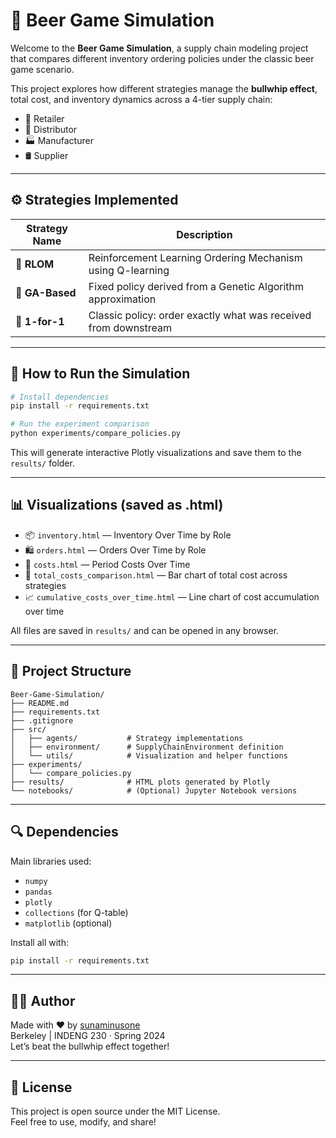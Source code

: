 # 🍺 Beer Game Simulation

Welcome to the **Beer Game Simulation**, a supply chain modeling project that compares different inventory ordering policies under the classic beer game scenario.

This project explores how different strategies manage the **bullwhip effect**, total cost, and inventory dynamics across a 4-tier supply chain:

- 🛒 Retailer  
- 🏪 Distributor  
- 🏭 Manufacturer  
- 🛢️ Supplier

---

## ⚙️ Strategies Implemented

| Strategy Name      | Description                                                                 |
|--------------------|-----------------------------------------------------------------------------|
| 🤖 **RLOM**         | Reinforcement Learning Ordering Mechanism using Q-learning                 |
| 🧬 **GA-Based**     | Fixed policy derived from a Genetic Algorithm approximation                |
| 🔁 **1-for-1**      | Classic policy: order exactly what was received from downstream            |

---

## 🧪 How to Run the Simulation

```bash
# Install dependencies
pip install -r requirements.txt

# Run the experiment comparison
python experiments/compare_policies.py
```

This will generate interactive Plotly visualizations and save them to the `results/` folder.

---

## 📊 Visualizations (saved as .html)

- 📦 `inventory.html` — Inventory Over Time by Role
- 🛍️ `orders.html` — Orders Over Time by Role
- 💸 `costs.html` — Period Costs Over Time
- 🧾 `total_costs_comparison.html` — Bar chart of total cost across strategies
- 📈 `cumulative_costs_over_time.html` — Line chart of cost accumulation over time

All files are saved in `results/` and can be opened in any browser.

---

## 🧱 Project Structure

```
Beer-Game-Simulation/
├── README.md
├── requirements.txt
├── .gitignore
├── src/
│   ├── agents/           # Strategy implementations
│   ├── environment/      # SupplyChainEnvironment definition
│   └── utils/            # Visualization and helper functions
├── experiments/
│   └── compare_policies.py
├── results/              # HTML plots generated by Plotly
└── notebooks/            # (Optional) Jupyter Notebook versions
```

---

## 🔍 Dependencies

Main libraries used:

- `numpy`
- `pandas`
- `plotly`
- `collections` (for Q-table)
- `matplotlib` (optional)

Install all with:

```bash
pip install -r requirements.txt
```

---

## 👩‍💻 Author

Made with ❤️ by [sunaminusone](https://github.com/sunaminusone)  
Berkeley | INDENG 230 · Spring 2024  
Let’s beat the bullwhip effect together!

---

## 📎 License

This project is open source under the MIT License.  
Feel free to use, modify, and share!




